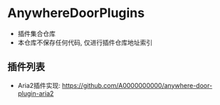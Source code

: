 # AnywhereDoorPlugins
* 插件集合仓库
* 本仓库不保存任何代码, 仅进行插件仓库地址索引

## 插件列表
* Aria2插件实现: https://github.com/A0000000000/anywhere-door-plugin-aria2